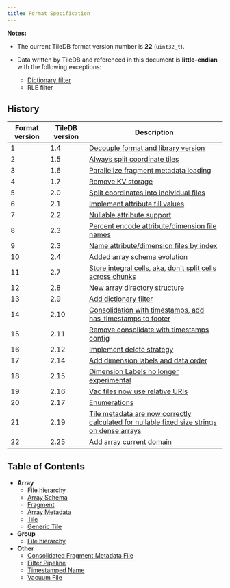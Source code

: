 ```yaml
---
title: Format Specification
---
```


**Notes:**

* The current TileDB format version number is **22** (`uint32_t`).
* Data written by TileDB and referenced in this document is **little-endian**
  with the following exceptions:

  - [Dictionary filter](filters/dictionary_encoding.md)
  - RLE filter

## History

|Format version|TileDB version|Description|
|-|-|-|
|1|1.4|[Decouple format and library version](https://github.com/TileDB-Inc/TileDB/commit/610f087515b6de5c3290b09dab30c6943ec77feb)|
|2|1.5|[Always split coordinate tiles](https://github.com/TileDB-Inc/TileDB/commit/9394b38bdfbacd606d673896b4ae87e7968b7c2f)|
|3|1.6|[Parallelize fragment metadata loading](https://github.com/TileDB-Inc/TileDB/commit/a2eb6237e622c3a17691dbe04c9223ba099f7466)|
|4|1.7|[Remove KV storage](https://github.com/TileDB-Inc/TileDB/commit/e733f7baa85a41e25e5834a220234397d6038401)|
|5|2.0|[Split coordinates into individual files](https://github.com/TileDB-Inc/TileDB/commit/d3543bdbc4ee7c2ed1f2de8cee42b04c6ec8eafc)|
|6|2.1|[Implement attribute fill values](https://github.com/TileDB-Inc/TileDB/commit/eaafa47c97af0ee654a0ca2e97da7b8d941e672b)|
|7|2.2|[Nullable attribute support](https://github.com/TileDB-Inc/TileDB/commit/a7fd8d6dd74bb4fa1ae25a6f995da93812f92c20)|
|8|2.3|[Percent encode attribute/dimension file names](https://github.com/TileDB-Inc/TileDB/commit/97c5c4b0aa35cfd96197558ffc1189860b4adc6f)|
|9|2.3|[Name attribute/dimension files by index](https://github.com/TileDB-Inc/TileDB/commit/9a2ed1c22242f097300c2909baf6cb671a7ee33e)|
|10|2.4|[Added array schema evolution](https://github.com/TileDB-Inc/TileDB/commit/41e5e8f4b185f49777560d637b1d61de498364ce)|
|11|2.7|[Store integral cells, aka, don't split cells across chunks](https://github.com/TileDB-Inc/TileDB/commit/beab5113526b7156c8c6492542f1681555c8ae87)|
|12|2.8|[New array directory structure](https://github.com/TileDB-Inc/TileDB/commit/ce204ad1ea5b40f006f4a6ddf240d89c08b3235b)|
|13|2.9|[Add dictionary filter](https://github.com/TileDB-Inc/TileDB/commit/5637e8c678451c9d2356ccada118b504c8ca85f0)|
|14|2.10|[Consolidation with timestamps, add has_timestamps to footer](https://github.com/TileDB-Inc/TileDB/commit/31a3dce8db254efc36f6d28249febed41bba3bcd)|
|15|2.11|[Remove consolidate with timestamps config](https://github.com/TileDB-Inc/TileDB/commit/6b49739e79d804dc56eb0a7e422823ae6f002276)|
|16|2.12|[Implement delete strategy](https://github.com/TileDB-Inc/TileDB/commit/8d64b1f38177113379fa741016136dbd2b06fcfd)|
|17|2.14|[Add dimension labels and data order](https://github.com/TileDB-Inc/TileDB/commit/bb433fcf12dc74a38c7e843808ec1e593b16ce71)|
|18|2.15|[Dimension Labels no longer experimental](https://github.com/TileDB-Inc/TileDB/commit/c3a1bb47e7237f50e8ed9e33abfaa3161e23ff64)|
|19|2.16|[Vac files now use relative URIs](https://github.com/TileDB-Inc/TileDB/commit/ef3236a526b67c50138436a16f67ad274c2ca037)|
|20|2.17|[Enumerations](https://github.com/TileDB-Inc/TileDB/commit/c0d7c6a50fdeffbcc7d8c9ba4a29230fe22baed6)|
|21|2.19|[Tile metadata are now correctly calculated for nullable fixed size strings on dense arrays](https://github.com/TileDB-Inc/TileDB/commit/081bcc5f7ce4bee576f08b97de348236ac88d429)|
|22|2.25|[Add array current domain](https://github.com/TileDB-Inc/TileDB/commit/9116d3c95a83d72545520acb9a7808fc63478963)|

## Table of Contents

* **Array**
   * [File hierarchy](./array_file_hierarchy.md)
   * [Array Schema](./array_schema.md)
   * [Fragment](./fragment.md)
   * [Array Metadata](./metadata.md)
   * [Tile](./tile.md)
   * [Generic Tile](./generic_tile.md)
* **Group**
   * [File hierarchy](./group_file_hierarchy.md)
* **Other**
   * [Consolidated Fragment Metadata File](./consolidated_fragment_metadata_file.md)
   * [Filter Pipeline](./filter_pipeline.md)
   * [Timestamped Name](./timestamped_name.md)
   * [Vacuum File](./vacuum_file.md)
